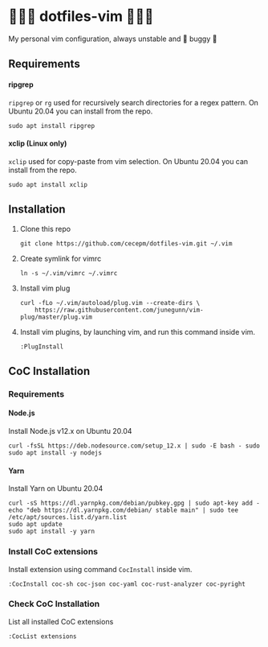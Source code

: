 # 🚀🚀🚀 dotfiles-vim 🚀🚀🚀

My personal vim configuration, always unstable and 🐞 buggy 🐞

## Requirements

#### ripgrep

`ripgrep` or `rg` used for recursively search directories for a regex pattern. On Ubuntu 20.04 you can install from the repo.

 ```
 sudo apt install ripgrep
```

#### xclip (Linux only)

`xclip` used for copy-paste from vim selection. On Ubuntu 20.04 you can install from the repo.

```
sudo apt install xclip
```

## Installation

1. Clone this repo

   ```
   git clone https://github.com/cecepm/dotfiles-vim.git ~/.vim
   ```

2. Create symlink for vimrc

   ```
   ln -s ~/.vim/vimrc ~/.vimrc
   ```

3. Install vim plug

   ```
   curl -fLo ~/.vim/autoload/plug.vim --create-dirs \
       https://raw.githubusercontent.com/junegunn/vim-plug/master/plug.vim
   ```

4. Install vim plugins, by launching vim, and run this command inside vim.

   ```
   :PlugInstall
   ```

## CoC Installation

### Requirements

#### Node.js

Install Node.js v12.x on Ubuntu 20.04

```
curl -fsSL https://deb.nodesource.com/setup_12.x | sudo -E bash - sudo
sudo apt install -y nodejs
```

#### Yarn

Install Yarn on Ubuntu 20.04

```
curl -sS https://dl.yarnpkg.com/debian/pubkey.gpg | sudo apt-key add -
echo "deb https://dl.yarnpkg.com/debian/ stable main" | sudo tee /etc/apt/sources.list.d/yarn.list
sudo apt update
sudo apt install -y yarn
```

### Install CoC extensions

Install extension using command `CocInstall` inside vim.

```
:CocInstall coc-sh coc-json coc-yaml coc-rust-analyzer coc-pyright
```

### Check CoC Installation

List all installed CoC extensions

```
:CocList extensions
```
